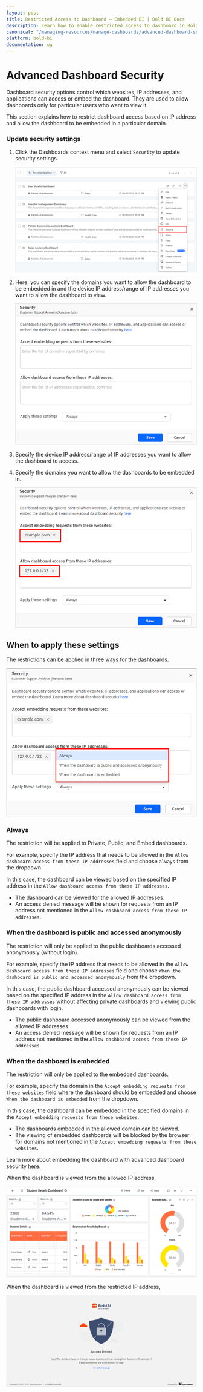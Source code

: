 ```yaml
---
layout: post
title: Restricted Access to Dashboard – Embedded BI | Bold BI Docs
description: Learn how to enable restricted access to dashboard in Bold BI Embedded through restricting websites, IP addresses and applications.
canonical: "/managing-resources/manage-dashboards/advanced-dashboard-security/"
platform: bold-bi
documentation: ug
---
```


# Advanced Dashboard Security

Dashboard security options control which websites, IP addresses, and applications can access or embed the dashboard. They are used to allow dashboards only for particular users who want to view it.

This section explains how to restrict dashboard access based on IP address and allow the dashboard to be embedded in a particular domain.

### Update security settings

1.  Click the Dashboards context menu and select `Security` to update security settings.

    ![Get Security Option](/static/assets/managing-resources/manage-dashboards/images/get-security-option.png)

2. Here, you can specify the domains you want to allow the dashboard to be embedded in and the device IP address/range of IP addresses you want to allow the dashboard to view.

   ![Get Security Dialog](/static/assets/managing-resources/manage-dashboards/images/get-security-dialog.png#width=55%)

3. Specify the device IP address/range of IP addresses you want to allow the dashboard to access.

4. Specify the domains you want to allow the dashboards to be embedded in.

    ![Get Restricted Content](/static/assets/managing-resources/manage-dashboards/images/get-restricted-content.png#width=55%)

## When to apply these settings

The restrictions can be applied in three ways for the dashboards.

![Get Settings Dropdown](/static/assets/managing-resources/manage-dashboards/images/get-settings-dropdown.png#width=55%)

### Always

The restriction will be applied to Private, Public, and Embed dashboards.

For example, specify the IP address that needs to be allowed in the `Allow dashboard access from these IP addresses` field and choose `always` from the dropdown.

In this case, the dashboard can be viewed based on the specified IP address in the `Allow dashboard access from these IP addresses`.
   
* The dashboard can be viewed for the allowed IP addresses.
* An access denied message will be shown for requests from an IP address not mentioned in the `Allow dashboard access from these IP addresses`.

### When the dashboard is public and accessed anonymously

The restriction will only be applied to the public dashboards accessed anonymously (without login).

For example, specify the IP address that needs to be allowed in the `Allow dashboard access from these IP addresses` field and choose `When the dashboard is public and accessed anonymously` from the dropdown.
    
In this case, the public dashboard accessed anonymously can be viewed based on the specified IP address in the `Allow dashboard access from these IP addresses` without affecting private dashboards and viewing public dashboards with login.
   
* The public dashboard accessed anonymously can be viewed from the allowed IP addresses.
* An access denied message will be shown for requests from an IP address not mentioned in the `Allow dashboard access from these IP addresses`.

### When the dashboard is embedded

The restriction will only be applied to the embedded dashboards.

For example, specify the domain in the `Accept embedding requests from these websites` field where the dashboard should be embedded and choose `When the dashboard is embedded` from the dropdown.

In this case, the dashboard can be embedded in the specified domains in the `Accept embedding requests from these websites`.

* The dashboards embedded in the allowed domain can be viewed.
* The viewing of embedded dashboards will be blocked by the browser for domains not mentioned in the `Accept embedding requests from these websites`.

Learn more about embedding the dashboard with advanced dashboard security [here](/embedding-options/iframe-embedding/secured-embedding/).  

When the dashboard is viewed from the allowed IP address,

![dashboard-rendering-page](/static/assets/managing-resources/manage-dashboards/images/dashboard-rendering.png)

When the dashboard is viewed from the restricted IP address,

![access-denied-page](/static/assets/managing-resources/manage-dashboards/images/restriction-access-denied.png)